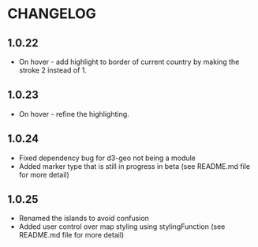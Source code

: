 # CHANGELOG

## 1.0.22
* On hover - add highlight to border of current country by making the stroke 2 instead of 1.

## 1.0.23
* On hover - refine the highlighting. 

## 1.0.24

* Fixed dependency bug for d3-geo not being a module
* Added marker type that is still in progress in beta (see README.md file for more detail)

## 1.0.25

* Renamed the islands to avoid confusion
* Added user control over map styling using stylingFunction (see README.md file for more detail)
